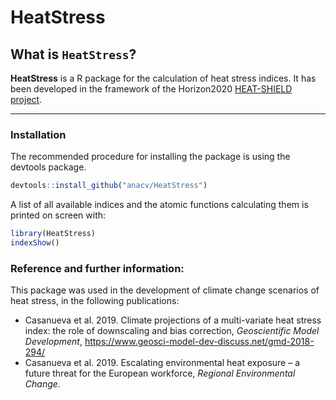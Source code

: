 # HeatStress

## What is `HeatStress`?

**HeatStress** is a R package for the calculation of heat stress indices. It has been developed in the framework of the Horizon2020 [HEAT-SHIELD project](https://www.heat-shield.eu).

****

### Installation

The recommended procedure for installing the package is using the devtools package. 

```R
devtools::install_github("anacv/HeatStress")
```

A list of all available indices and the atomic functions calculating them is printed on screen with:

```R
library(HeatStress)
indexShow()
```

### Reference and further information: 

This package was used in the development of climate change scenarios of heat stress, in the following publications:
* Casanueva et al. 2019. Climate projections of a multi-variate heat stress index: the role of downscaling and bias correction, *Geoscientific Model Development*, https://www.geosci-model-dev-discuss.net/gmd-2018-294/
* Casanueva et al. 2019. Escalating environmental heat exposure – a future threat for the European workforce, *Regional Environmental Change*.
